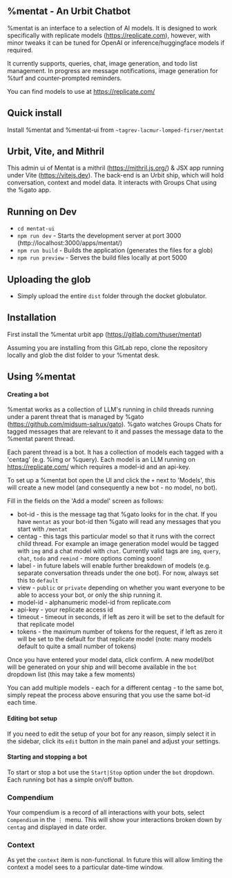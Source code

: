 ## %mentat - An Urbit Chatbot

%mentat is an interface to a selection of AI models.  It is designed to work specifically 
with replicate models (https://replicate.com), however, with minor tweaks it can be tuned 
for OpenAI or inference/huggingface models if required.

It currently supports, queries, chat, image generation, and todo list management.  In progress
are message notifications, image generation for %turf and counter-prompted reminders.

You can find models to use at https://replicate.com/


## Quick install

Install %mentat and %mentat-ui from `~tagrev-lacmur-lomped-firser/mentat`


## Urbit, Vite, and Mithril

This admin ui of Mentat is a mithril (https://mithril.js.org/) & JSX app running under Vite (https://vitejs.dev).
The back-end is an Urbit ship, which will hold conversation, context and model data.  It interacts with Groups Chat using the %gato app.


## Running on Dev

* `cd mentat-ui`
* `npm run dev` - Starts the development server at port 3000 (http://localhost:3000/apps/mentat/)
* `npm run build` - Builds the application (generates the files for a glob)
* `npm run preview` - Serves the build files locally at port 5000


## Uploading the glob

* Simply upload the entire `dist` folder through the docket globulator.


## Installation

First install the %mentat urbit app (https://gitlab.com/thuser/mentat)

Assuming you are installing from this GitLab repo, clone the repository locally and glob the dist folder to
your %mentat desk.


## Using %mentat

#### Creating a bot

%mentat works as a collection of LLM's running in child threads running under a parent threat that is managed
by %gato (https://github.com/midsum-salrux/gato).  %gato watches Groups Chats for tagged messages that are 
relevant to it and passes the message data to the %mentat parent thread.

Each parent thread is a bot.  It has a collection of models each tagged with a 'centag' (e.g. %img or %query).
Each model is an LLM running on https://replicate.com/ which requires a model-id and an api-key.

To set up a %mentat bot open the UI and click the `+` next to 'Models', this will create a new model (and
consequently a new bot - no model, no bot).

Fill in the fields on the 'Add a model' screen as follows:
* bot-id   - this is the message tag that %gato looks for in the chat.  If you have `mentat` as your bot-id
             then %gato will read any messages that you start with `/mentat`
* centag   - this tags this particular model so that it runs with the correct child thread.  For example an
             image generation model would be tagged with `img` and a chat model with `chat`.  Currently valid
             tags are `img`, `query`, `chat`, `todo` and `remind` - more options coming soon!
* label    - in future labels will enable further breakdown of models (e.g. separate conversation threads under
             the one bot).  For now, always set this to `default`
* view     - `public` or `private` depending on whether you want everyone to be able to access your bot, or
             only the ship running it.
* model-id - alphanumeric model-id from replicate.com
* api-key  - your replicate access id
* timeout  - timeout in seconds, if left as zero it will be set to the default for that replicate model
* tokens   - the maximum number of tokens for the request, if left as zero it will be set to the default
             for that replicate model (note: many models default to quite a small number of tokens)

Once you have entered your model data, click confirm.  A new model/bot will be generated on your ship and
will become available in the `bot` dropdown list (this may take a few moments)

You can add multiple models - each for a different centag - to the same bot, simply repeat the process above
ensuring that you use the same bot-id each time.

#### Editing bot setup

If you need to edit the setup of your bot for any reason, simply select it in the sidebar, click its `edit`
button in the main panel and adjust your settings.

#### Starting and stopping a bot

To start or stop a bot use the `Start|Stop` option under the `bot` dropdown.  Each running bot has a simple
on/off button.

### Compendium

Your compendium is a record of all interactions with your bots, select `Compendium` in the ⋮ menu.
This will show your interactions broken down by `centag` and displayed in date order.

### Context

As yet the `context` item is non-functional.  In future this will allow limiting the context a model
sees to a particular date-time window.